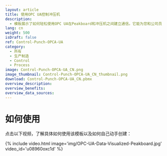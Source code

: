 ```yaml
---
layout: article
title: 使用OPC UA控制冲压机
description: 
  - 模板展示了如何轻松使用OPC UA在Peakboard和冲压机之间建立通信。它能为您和公司员工实时提供有关当前生产订单的重要信息，让您随时了解订单数据，例如已完成和未完成的数量，目标/实际对比以及用加载条显示的进度情况，轻松易懂。我们的可视化软件，Peakboard Designer对用户非常友好；并且，看板的高度个性化能让您随心所欲地呈现机器数据。下载模板，即可根据您的需要对其进行个性化设计。
lang: cn
weight: 500
isDraft: false
ref: Control-Punch-OPCA-UA
category:
  - 所有
  - 生产制造
  - Control
  - Process
image: Control-Punch-OPCA-UA_CN.png
image_thumbnail: Control-Punch-OPCA-UA_CN_thumbnail.png
download: Control-Punch-OPCA-UA_CN.pbmx
overview_description:
overview_benefits:
overview_data_sources:
---
```

# 如何使用
点击以下视频，了解具体如何使用该模板以及如何自己动手创建：

{% include video.html image='img/OPC-UA-Data-Visualized-Peakboard.jpg' video_id='u08960oxc1d' %}
